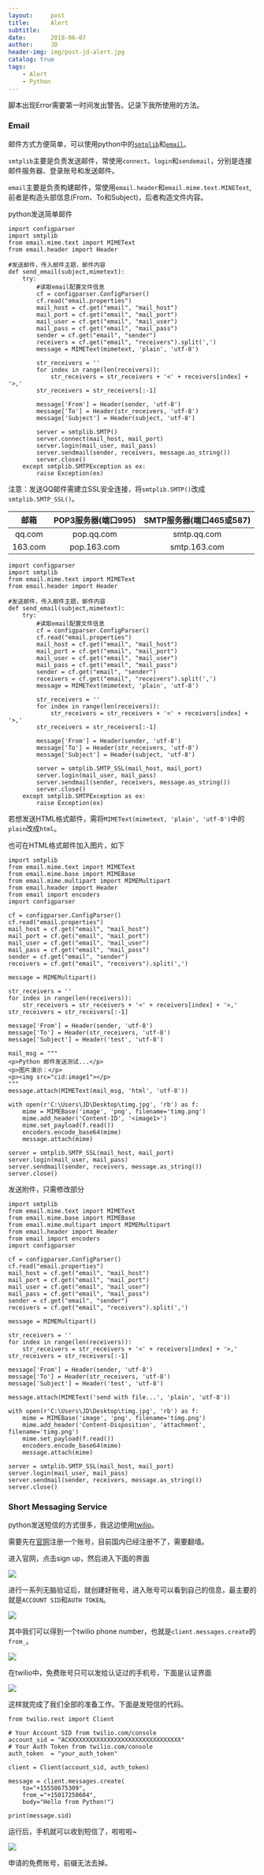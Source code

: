 ```yaml
---
layout:     post
title:      Alert
subtitle:   
date:       2018-06-07
author:     JD
header-img: img/post-jd-alert.jpg
catalog: true
tags:
    - Alert
    - Python
---
```


脚本出现Error需要第一时间发出警告。记录下我所使用的方法。

### Email

邮件方式方便简单，可以使用python中的[`smtplib`](https://docs.python.org/3.6/library/smtplib.html)和[`email`](https://docs.python.org/3.6/library/email.html?highlight=email#module-email)。

`smtplib`主要是负责发送邮件，常使用`connect`、`login`和`sendemail`，分别是连接邮件服务器、登录账号和发送邮件。

`email`主要是负责构建邮件，常使用`email.header`和`email.mime.text.MINEText`,前者是构造头部信息(From、To和Subject)，后者构造文件内容。

python发送简单邮件

	import configparser
	import smtplib
	from email.mime.text import MIMEText
	from email.header import Header
	
    #发送邮件，传入邮件主题，邮件内容
	def send_email(subject,mimetext):
	    try:
	        #读取email配置文件信息
	        cf = configparser.ConfigParser()
	        cf.read("email.properties")
	        mail_host = cf.get("email", "mail_host")
	        mail_port = cf.get("email", "mail_port")
	        mail_user = cf.get("email", "mail_user")
	        mail_pass = cf.get("email", "mail_pass")
	        sender = cf.get("email", "sender")
	        receivers = cf.get("email", "receivers").split(',')
	        message = MIMEText(mimetext, 'plain', 'utf-8')
	
	        str_receivers = ''
	        for index in range(len(receivers)):
	            str_receivers = str_receivers + '<' + receivers[index] + '>,'
	        str_receivers = str_receivers[:-1]
	
	        message['From'] = Header(sender, 'utf-8')
	        message['To'] = Header(str_receivers, 'utf-8')
	        message['Subject'] = Header(subject, 'utf-8')
	
	        server = smtplib.SMTP()
	        server.connect(mail_host, mail_port)
	        server.login(mail_user, mail_pass)
	        server.sendmail(sender, receivers, message.as_string())
            server.close()
	    except smtplib.SMTPException as ex:
	        raise Exception(ex)

注意：发送QQ邮件需建立SSL安全连接，将`smtplib.SMTP()`改成`smtplib.SMTP_SSL()`。

|邮箱|POP3服务器(端口995)|SMTP服务器(端口465或587)|
|:-:|:-:|:-:|
|qq.com|pop.qq.com|smtp.qq.com|
|163.com|pop.163.com|smtp.163.com|


	import configparser
	import smtplib
	from email.mime.text import MIMEText
	from email.header import Header
	
    #发送邮件，传入邮件主题，邮件内容
	def send_email(subject,mimetext):
	    try:
	        #读取email配置文件信息
	        cf = configparser.ConfigParser()
	        cf.read("email.properties")
	        mail_host = cf.get("email", "mail_host")
	        mail_port = cf.get("email", "mail_port")
	        mail_user = cf.get("email", "mail_user")
	        mail_pass = cf.get("email", "mail_pass")
	        sender = cf.get("email", "sender")
	        receivers = cf.get("email", "receivers").split(',')
	        message = MIMEText(mimetext, 'plain', 'utf-8')
	
	        str_receivers = ''
	        for index in range(len(receivers)):
	            str_receivers = str_receivers + '<' + receivers[index] + '>,'
	        str_receivers = str_receivers[:-1]
	
	        message['From'] = Header(sender, 'utf-8')
	        message['To'] = Header(str_receivers, 'utf-8')
	        message['Subject'] = Header(subject, 'utf-8')
	
	        server = smtplib.SMTP_SSL(mail_host, mail_port)
	        server.login(mail_user, mail_pass)
	        server.sendmail(sender, receivers, message.as_string())
            server.close()
	    except smtplib.SMTPException as ex:
	        raise Exception(ex)

若想发送HTML格式邮件，需将`MIMEText(mimetext, 'plain', 'utf-8')`中的`plain`改成`html`。

也可在HTML格式邮件加入图片，如下

	import smtplib
	from email.mime.text import MIMEText
	from email.mime.base import MIMEBase
	from email.mime.multipart import MIMEMultipart
	from email.header import Header
	from email import encoders
	import configparser
	
	cf = configparser.ConfigParser()
	cf.read("email.properties")
	mail_host = cf.get("email", "mail_host")
	mail_port = cf.get("email", "mail_port")
	mail_user = cf.get("email", "mail_user")
	mail_pass = cf.get("email", "mail_pass")
	sender = cf.get("email", "sender")
	receivers = cf.get("email", "receivers").split(',')
	
	message = MIMEMultipart()
	
	str_receivers = ''
	for index in range(len(receivers)):
	    str_receivers = str_receivers + '<' + receivers[index] + '>,'
	str_receivers = str_receivers[:-1]
	
	message['From'] = Header(sender, 'utf-8')
	message['To'] = Header(str_receivers, 'utf-8')
	message['Subject'] = Header('test', 'utf-8')
	
	mail_msg = """
	<p>Python 邮件发送测试...</p>
	<p>图片演示：</p>
	<p><img src="cid:image1"></p>
	"""
	message.attach(MIMEText(mail_msg, 'html', 'utf-8'))
	
	with open(r'C:\Users\JD\Desktop\timg.jpg', 'rb') as f:
	    mime = MIMEBase('image', 'png', filename='timg.png')
	    mime.add_header('Content-ID', '<image1>')
	    mime.set_payload(f.read())
	    encoders.encode_base64(mime)
	    message.attach(mime)
	
	server = smtplib.SMTP_SSL(mail_host, mail_port)
	server.login(mail_user, mail_pass)
	server.sendmail(sender, receivers, message.as_string())
	server.close()

发送附件，只需修改部分

	import smtplib
	from email.mime.text import MIMEText
	from email.mime.base import MIMEBase
	from email.mime.multipart import MIMEMultipart
	from email.header import Header
	from email import encoders
	import configparser
	
	cf = configparser.ConfigParser()
	cf.read("email.properties")
	mail_host = cf.get("email", "mail_host")
	mail_port = cf.get("email", "mail_port")
	mail_user = cf.get("email", "mail_user")
	mail_pass = cf.get("email", "mail_pass")
	sender = cf.get("email", "sender")
	receivers = cf.get("email", "receivers").split(',')
	
	message = MIMEMultipart()
	
	str_receivers = ''
	for index in range(len(receivers)):
	    str_receivers = str_receivers + '<' + receivers[index] + '>,'
	str_receivers = str_receivers[:-1]
	
	message['From'] = Header(sender, 'utf-8')
	message['To'] = Header(str_receivers, 'utf-8')
	message['Subject'] = Header('test', 'utf-8')
	
	message.attach(MIMEText('send with file...', 'plain', 'utf-8'))
	
	with open(r'C:\Users\JD\Desktop\timg.jpg', 'rb') as f:
	    mime = MIMEBase('image', 'png', filename='timg.png')
	    mime.add_header('Content-Disposition', 'attachment', filename='timg.png')
	    mime.set_payload(f.read())
	    encoders.encode_base64(mime)
	    message.attach(mime)
	
	server = smtplib.SMTP_SSL(mail_host, mail_port)
	server.login(mail_user, mail_pass)
	server.sendmail(sender, receivers, message.as_string())
	server.close()

### Short Messaging Service

python发送短信的方式很多，我这边使用[twilio](https://www.twilio.com/docs/libraries/python)。

需要先在[官网](https://www.twilio.com)注册一个账号，目前国内已经注册不了，需要翻墙。

进入官网，点击sign up，然后进入下面的界面

![](http://wx4.sinaimg.cn/mw690/006F1DTzgy1fs3rvo2ufkj30li0nnq31.jpg)

进行一系列无脑验证后，就创建好账号，进入账号可以看到自己的信息，最主要的就是`ACCOUNT SID`和`AUTH TOKEN`。

![](http://wx4.sinaimg.cn/mw690/006F1DTzgy1fs3rvqsk2vj30jo06pdh9.jpg)

其中我们可以得到一个twilio phone number，也就是`client.messages.create`的`from_`。

![](http://wx3.sinaimg.cn/mw690/006F1DTzgy1fs3rvv904ij31850f8n59.jpg)

在twilio中，免费账号只可以发给认证过的手机号，下面是认证界面

![](http://wx1.sinaimg.cn/mw690/006F1DTzgy1fs3rvygh5gj30zh0dzjw1.jpg)

这样就完成了我们全部的准备工作。下面是发短信的代码。


	from twilio.rest import Client
	
	# Your Account SID from twilio.com/console
	account_sid = "ACXXXXXXXXXXXXXXXXXXXXXXXXXXXXXXXX"
	# Your Auth Token from twilio.com/console
	auth_token  = "your_auth_token"
	
	client = Client(account_sid, auth_token)
	
	message = client.messages.create(
	    to="+15558675309", 
	    from_="+15017250604",
	    body="Hello from Python!")
	
	print(message.sid)

运行后，手机就可以收到短信了，啦啦啦~

![](http://wx2.sinaimg.cn/mw690/006F1DTzgy1fs3t983jmmj30u01hctad.jpg)

申请的免费账号，前缀无法去掉。
